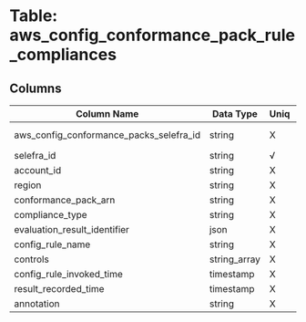 # Table: aws_config_conformance_pack_rule_compliances

## Columns 

|  Column Name   |  Data Type  | Uniq | Nullable | Description | 
|  ----  | ----  | ----  | ----  | ---- | 
| aws_config_conformance_packs_selefra_id | string | X | X | fk to aws_config_conformance_packs.selefra_id | 
| selefra_id | string | √ | √ | random id | 
| account_id | string | X | √ |  | 
| region | string | X | √ |  | 
| conformance_pack_arn | string | X | √ |  | 
| compliance_type | string | X | √ |  | 
| evaluation_result_identifier | json | X | √ |  | 
| config_rule_name | string | X | √ |  | 
| controls | string_array | X | √ |  | 
| config_rule_invoked_time | timestamp | X | √ |  | 
| result_recorded_time | timestamp | X | √ |  | 
| annotation | string | X | √ |  | 


